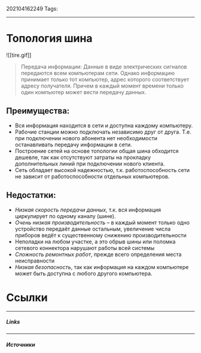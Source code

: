 202104162249
Tags:
___
# Топология шина
![[tire.gif]]
>Передача информации: 
Данные в виде электрических сигналов передаются всем компьютерам сети. Однако информацию принимает только тот компьютер, адрес которого соответствует адресу получателя. Причем в каждый момент времени только один компьютер может вести передачу данных.

## **Преимущества:**

- Вся информация находится в сети и доступна каждому компьютеру.
- Рабочие станции можно подключать независимо друг от друга. Т.е. при подключении нового абонента нет необходимости останавливать передачу информации в сети.
- Построение сетей на основе топологии общая шина обходится дешевле, так как отсутствуют затраты на прокладку дополнительных линий при подключении нового клиента.
- Сеть обладает высокой надежностью, т.к. работоспособность сети не зависит от работоспособности отдельных компьютеров.

## **Недостатки:**

- *Низкая скорость передачи данных,* т.к. вся информация циркулирует по одному каналу (шине). 
- *Очень низкая производительность* – в каждый момент только одно устройство передаёт данные остальным, увеличение числа приборов ведёт к существенному снижению производительности
- Неполадки на любом участке, а это обрыв шины или поломка сетевого коннектора нарушают работы всей системы
- *Сложность ремонтных работ*, прежде всего определения места неисправности
- *Низкая безопасность*, так как информация на каждом компьютере может быть доступна с любого другого компьютера.




# Ссылки
___
##### Links


---
##### Источники
